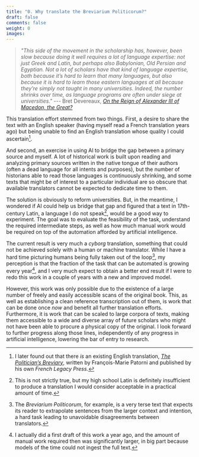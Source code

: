 ```yaml
---
title: "0. Why translate the Breviarium Politicorum?"
draft: false
comments: false
weight: 0
images:
---
```


> *"This side of the movement in the scholarship has, however, been slow because doing it well requires a lot of language expertise: not just Greek and Latin, but perhaps also Babylonian, Old Persian and Egyptian. Not a lot of scholars have that kind of language expertise, both because it’s hard to learn that many languages, but also because it is hard to learn those eastern languages at all because they’re simply not taught in many universities. Indeed, the number shrinks over time, as language programs are often under siege at universities."*
--- Bret Devereaux, [*On the Reign of Alexander III of Macedon, the Great?*](https://acoup.blog/2024/05/17/collections-on-the-reign-of-alexander-iii-of-macedon-the-great/#:~:text=This%20side%20of,siege%20at%20universities)

This translation effort stemmed from two things. First, a desire to share the text with an English speaker (having myself read a French translation years ago) but being unable to find an English translation whose quality I could ascertain[^trans].

[^trans]: I later found out that there *is* an existing English translation, [*The Politician’s Breviary*](https://fmpatorni.com/the-politicians-breviary/), written by François-Marie Patorni and published by his own *French Legacy Press*.

And second, an exercise in using AI to bridge the gap between a primary source and myself. A lot of historical work is built upon reading and analyzing primary sources written in the native tongue of their authors (often a dead language for all intents and purposes), but the number of historians able to read those languages is continuously shrinking, and some texts that might be of interest to a particular individual are so obscure that available translators cannot be expected to dedicate time to them.

The solution is obviously to reform universities. But, in the meantime, I wondered if AI could help us bridge that gap and figured that a text in 17th-century Latin, a language I do not speak[^latin], would be a good way to experiment. The goal was to evaluate the feasibility of the task, understand the required intermediate steps, as well as how much manual work would be required on top of the automation afforded by artificial intelligence.

[^latin]: This is not strictly true, but my high school Latin is definitely insufficient to produce a translation I would consider acceptable in a practical amount of time.

The current result is very much a *cyborg* translation, something that could not be achieved solely with a human or machine translator. While I have a hard time picturing humans being fully taken out of the loop[^example], my perception is that the fraction of the task that can be automated is growing every year[^last], and I very much expect to obtain a better end result if I were to redo this work in a couple of years with a new and improved model.

[^example]: The *Breviarium Politicorum*, for example, is a very terse text that expects its reader to extrapolate sentences from the larger context and intention, a hard task leading to unavoidable disagreements between translators.

[^last]: I actually did a first draft of this work a year ago, and the amount of manual work required then was significantly larger, in big part because models of the time could not ingest the full text.

However, this work was only possible due to the existence of a large number of freely and easily accessible scans of the original book. This, as well as establishing a clean reference transcription out of them, is work that can be done once *now* and benefit all further translation efforts. Furthermore, it is work that can be scaled to large corpora of texts, making them accessible to a wide and diverse array of future scholars who might not have been able to procure a physical copy of the original.
I look forward to further progress along those lines, independently of any progress in artificial intelligence, lowering the bar of entry to research.
